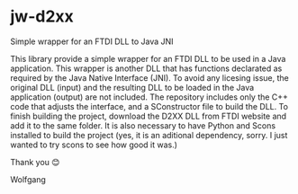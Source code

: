 # jw-d2xx
Simple wrapper for an FTDI DLL to Java JNI

This library provide a simple wrapper for an FTDI DLL to be used in a Java application.
This wrapper is another DLL that has functions declarated as required by the Java Native Interface (JNI).
To avoid any licesing issue, the original DLL (input) and the resulting DLL to be loaded in the Java application (output) are not included. The repository includes only the C++ code that adjusts the interface, and a SConstructor file to build the DLL.
To finish building the project, download the D2XX DLL from FTDI website and add it to the same folder.
It is also necessary to have Python and Scons installed to build the project (yes, it is an aditional dependency, sorry. I just wanted to try scons to see how good it was.)

Thank you :blush:

Wolfgang
